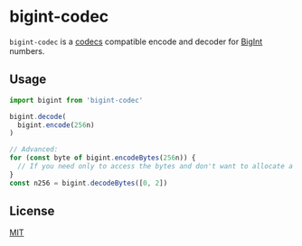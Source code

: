 # bigint-codec

`bigint-codec` is a [codecs][codecs] compatible encode and decoder for [BigInt][bigint] numbers.

[codecs]: (https://github.com/mafintosh/codecs)
[bigint]: https://developer.mozilla.org/en-US/docs/Web/JavaScript/Reference/Global_Objects/BigInt

## Usage

```javascript
import bigint from 'bigint-codec'

bigint.decode(
  bigint.encode(256n)
)

// Advanced:
for (const byte of bigint.encodeBytes(256n)) {
  // If you need only to access the bytes and don't want to allocate a full ByteArray
}
const n256 = bigint.decodeBytes([0, 2])
```

## License

[MIT](./LICENSE)
